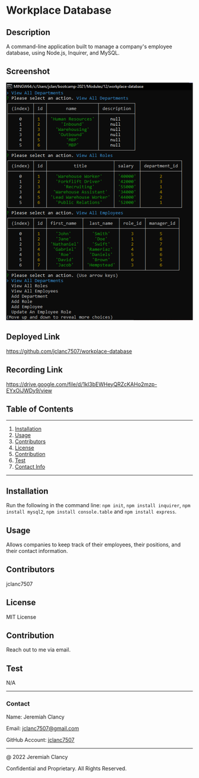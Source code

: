 # **Workplace Database**

  ## Description

  A command-line application built to manage a company's employee database, using Node.js, Inquirer, and MySQL.

  ## Screenshot
  ![Screenshot of final product](./utils/screenshot.png)

  ## Deployed Link
  https://github.com/jclanc7507/workplace-database

  ## Recording Link
  https://drive.google.com/file/d/1kI3bEWHeyQRZcKAHo2mzp-EYxOiJWDy9/view

  ## Table of Contents
----------------
1. [Installation](#installation)
2. [Usage](#usage)
3. [Contributors](#contributors)
4. [License](#license)
5. [Contribution](#contribution)
6. [Test](#test)
7. [Contact Info](#contact)
----------------

## Installation 
Run the following in the command line: `npm init`, `npm install inquirer`, `npm install mysql2`, `npm install console.table` and `npm install express`. 





## Usage
Allows companies to keep track of their employees, their positions, and their contact information.





## Contributors
jclanc7507





## License
MIT License





## Contribution
Reach out to me via email.





## Test
N/A

---

### Contact
Name: Jeremiah Clancy

Email: jclanc7507@gmail.com

GitHub Account: [jclanc7507](https://www.github.com/jclanc7507)

---
@ 2022 Jeremiah Clancy

Confidential and Proprietary. All Rights Reserved.

